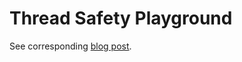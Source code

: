 # Thread Safety Playground

See corresponding [blog post](https://blog.derrickshowers.com/post/thread-safety/).
